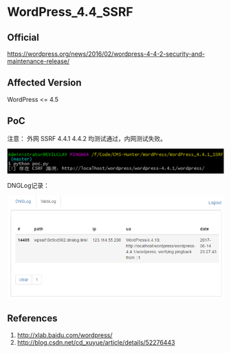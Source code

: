 # WordPress_4.4_SSRF

## Official

https://wordpress.org/news/2016/02/wordpress-4-4-2-security-and-maintenance-release/

## Affected Version

WordPress <= 4.5

## PoC

注意： 外网 SSRF 4.4.1 4.4.2 均测试通过，内网测试失败。

![poc.png](poc.png)

DNGLog记录：

![dnslog.png](dnslog.png)

## References

1. http://xlab.baidu.com/wordpress/
2. http://blog.csdn.net/cd_xuyue/article/details/52276443
